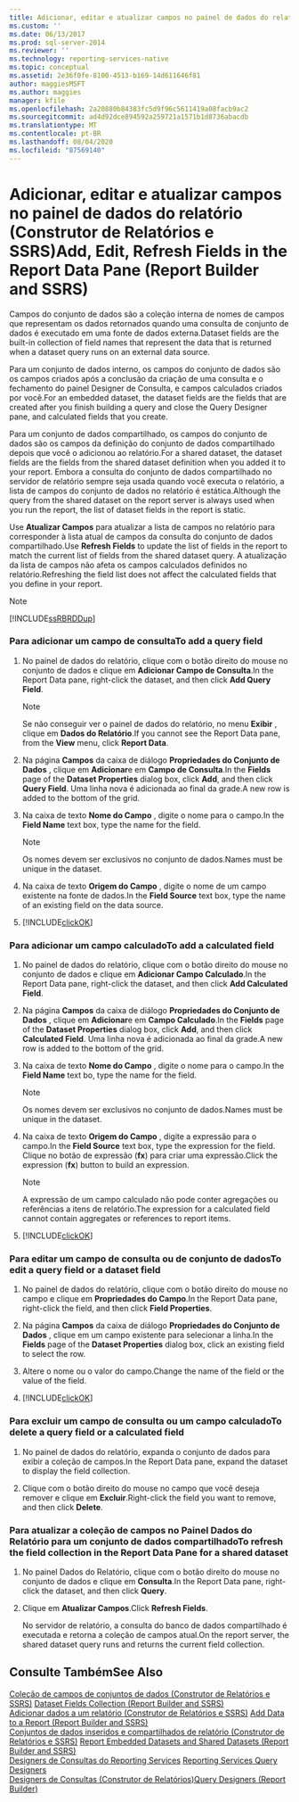 ```yaml
---
title: Adicionar, editar e atualizar campos no painel de dados do relatório (Construtor de Relatórios e SSRS) | Microsoft Docs
ms.custom: ''
ms.date: 06/13/2017
ms.prod: sql-server-2014
ms.reviewer: ''
ms.technology: reporting-services-native
ms.topic: conceptual
ms.assetid: 2e36f0fe-8100-4513-b169-14d611646f81
author: maggiesMSFT
ms.author: maggies
manager: kfile
ms.openlocfilehash: 2a20880b84383fc5d9f96c5611419a08facb9ac2
ms.sourcegitcommit: ad4d92dce894592a259721a1571b1d8736abacdb
ms.translationtype: MT
ms.contentlocale: pt-BR
ms.lasthandoff: 08/04/2020
ms.locfileid: "87569140"
---
```

# <a name="add-edit-refresh-fields-in-the-report-data-pane-report-builder-and-ssrs"></a><span data-ttu-id="f7ea7-102">Adicionar, editar e atualizar campos no painel de dados do relatório (Construtor de Relatórios e SSRS)</span><span class="sxs-lookup"><span data-stu-id="f7ea7-102">Add, Edit, Refresh Fields in the Report Data Pane (Report Builder and SSRS)</span></span>
  <span data-ttu-id="f7ea7-103">Campos do conjunto de dados são a coleção interna de nomes de campos que representam os dados retornados quando uma consulta de conjunto de dados é executado em uma fonte de dados externa.</span><span class="sxs-lookup"><span data-stu-id="f7ea7-103">Dataset fields are the built-in collection of field names that represent the data that is returned when a dataset query runs on an external data source.</span></span>  
  
 <span data-ttu-id="f7ea7-104">Para um conjunto de dados interno, os campos do conjunto de dados são os campos criados após a conclusão da criação de uma consulta e o fechamento do painel Designer de Consulta, e campos calculados criados por você.</span><span class="sxs-lookup"><span data-stu-id="f7ea7-104">For an embedded dataset, the dataset fields are the fields that are created after you finish building a query and close the Query Designer pane, and calculated fields that you create.</span></span>  
  
 <span data-ttu-id="f7ea7-105">Para um conjunto de dados compartilhado, os campos do conjunto de dados são os campos da definição do conjunto de dados compartilhado depois que você o adicionou ao relatório.</span><span class="sxs-lookup"><span data-stu-id="f7ea7-105">For a shared dataset, the dataset fields are the fields from the shared dataset definition when you added it to your report.</span></span> <span data-ttu-id="f7ea7-106">Embora a consulta do conjunto de dados compartilhado no servidor de relatório sempre seja usada quando você executa o relatório, a lista de campos do conjunto de dados no relatório é estática.</span><span class="sxs-lookup"><span data-stu-id="f7ea7-106">Although the query from the shared dataset on the report server is always used when you run the report, the list of dataset fields in the report is static.</span></span>  
  
 <span data-ttu-id="f7ea7-107">Use **Atualizar Campos** para atualizar a lista de campos no relatório para corresponder à lista atual de campos da consulta do conjunto de dados compartilhado.</span><span class="sxs-lookup"><span data-stu-id="f7ea7-107">Use **Refresh Fields** to update the list of fields in the report to match the current list of fields from the shared dataset query.</span></span> <span data-ttu-id="f7ea7-108">A atualização da lista de campos não afeta os campos calculados definidos no relatório.</span><span class="sxs-lookup"><span data-stu-id="f7ea7-108">Refreshing the field list does not affect the calculated fields that you define in your report.</span></span>  
  
> [!NOTE]  
>  [!INCLUDE[ssRBRDDup](../../includes/ssrbrddup-md.md)]  
  
### <a name="to-add-a-query-field"></a><span data-ttu-id="f7ea7-109">Para adicionar um campo de consulta</span><span class="sxs-lookup"><span data-stu-id="f7ea7-109">To add a query field</span></span>  
  
1.  <span data-ttu-id="f7ea7-110">No painel de dados do relatório, clique com o botão direito do mouse no conjunto de dados e clique em **Adicionar Campo de Consulta**.</span><span class="sxs-lookup"><span data-stu-id="f7ea7-110">In the Report Data pane, right-click the dataset, and then click **Add Query Field**.</span></span>  
  
    > [!NOTE]  
    >  <span data-ttu-id="f7ea7-111">Se não conseguir ver o painel de dados do relatório, no menu **Exibir** , clique em **Dados do Relatório**.</span><span class="sxs-lookup"><span data-stu-id="f7ea7-111">If you cannot see the Report Data pane, from the **View** menu, click **Report Data**.</span></span>  
  
2.  <span data-ttu-id="f7ea7-112">Na página **Campos** da caixa de diálogo **Propriedades do Conjunto de Dados** , clique em **Adicionar**e em **Campo de Consulta**.</span><span class="sxs-lookup"><span data-stu-id="f7ea7-112">In the **Fields** page of the **Dataset Properties** dialog box, click **Add**, and then click **Query Field**.</span></span> <span data-ttu-id="f7ea7-113">Uma linha nova é adicionada ao final da grade.</span><span class="sxs-lookup"><span data-stu-id="f7ea7-113">A new row is added to the bottom of the grid.</span></span>  
  
3.  <span data-ttu-id="f7ea7-114">Na caixa de texto **Nome do Campo** , digite o nome para o campo.</span><span class="sxs-lookup"><span data-stu-id="f7ea7-114">In the **Field Name** text box, type the name for the field.</span></span>  
  
    > [!NOTE]  
    >  <span data-ttu-id="f7ea7-115">Os nomes devem ser exclusivos no conjunto de dados.</span><span class="sxs-lookup"><span data-stu-id="f7ea7-115">Names must be unique in the dataset.</span></span>  
  
4.  <span data-ttu-id="f7ea7-116">Na caixa de texto **Origem do Campo** , digite o nome de um campo existente na fonte de dados.</span><span class="sxs-lookup"><span data-stu-id="f7ea7-116">In the **Field Source** text box, type the name of an existing field on the data source.</span></span>  
  
5.  [!INCLUDE[clickOK](../../includes/clickok-md.md)]  
  
### <a name="to-add-a-calculated-field"></a><span data-ttu-id="f7ea7-117">Para adicionar um campo calculado</span><span class="sxs-lookup"><span data-stu-id="f7ea7-117">To add a calculated field</span></span>  
  
1.  <span data-ttu-id="f7ea7-118">No painel de dados do relatório, clique com o botão direito do mouse no conjunto de dados e clique em **Adicionar Campo Calculado**.</span><span class="sxs-lookup"><span data-stu-id="f7ea7-118">In the Report Data pane, right-click the dataset, and then click **Add Calculated Field**.</span></span>  
  
2.  <span data-ttu-id="f7ea7-119">Na página **Campos** da caixa de diálogo **Propriedades do Conjunto de Dados** , clique em **Adicionar**e em **Campo Calculado**.</span><span class="sxs-lookup"><span data-stu-id="f7ea7-119">In the **Fields** page of the **Dataset Properties** dialog box, click **Add**, and then click **Calculated Field**.</span></span> <span data-ttu-id="f7ea7-120">Uma linha nova é adicionada ao final da grade.</span><span class="sxs-lookup"><span data-stu-id="f7ea7-120">A new row is added to the bottom of the grid.</span></span>  
  
3.  <span data-ttu-id="f7ea7-121">Na caixa de texto **Nome do Campo** , digite o nome para o campo.</span><span class="sxs-lookup"><span data-stu-id="f7ea7-121">In the **Field Name** text bo, type the name for the field.</span></span>  
  
    > [!NOTE]  
    >  <span data-ttu-id="f7ea7-122">Os nomes devem ser exclusivos no conjunto de dados.</span><span class="sxs-lookup"><span data-stu-id="f7ea7-122">Names must be unique in the dataset.</span></span>  
  
4.  <span data-ttu-id="f7ea7-123">Na caixa de texto **Origem do Campo** , digite a expressão para o campo.</span><span class="sxs-lookup"><span data-stu-id="f7ea7-123">In the **Field Source** text box, type the expression for the field.</span></span> <span data-ttu-id="f7ea7-124">Clique no botão de expressão (**fx**) para criar uma expressão.</span><span class="sxs-lookup"><span data-stu-id="f7ea7-124">Click the expression (**fx**) button to build an expression.</span></span>  
  
    > [!NOTE]  
    >  <span data-ttu-id="f7ea7-125">A expressão de um campo calculado não pode conter agregações ou referências a itens de relatório.</span><span class="sxs-lookup"><span data-stu-id="f7ea7-125">The expression for a calculated field cannot contain aggregates or references to report items.</span></span>  
  
5.  [!INCLUDE[clickOK](../../includes/clickok-md.md)]  
  
### <a name="to-edit-a-query-field-or-a-dataset-field"></a><span data-ttu-id="f7ea7-126">Para editar um campo de consulta ou de conjunto de dados</span><span class="sxs-lookup"><span data-stu-id="f7ea7-126">To edit a query field or a dataset field</span></span>  
  
1.  <span data-ttu-id="f7ea7-127">No painel de dados do relatório, clique com o botão direito do mouse no campo e clique em **Propriedades do Campo**.</span><span class="sxs-lookup"><span data-stu-id="f7ea7-127">In the Report Data pane, right-click the field, and then click **Field Properties**.</span></span>  
  
2.  <span data-ttu-id="f7ea7-128">Na página **Campos** da caixa de diálogo **Propriedades do Conjunto de Dados** , clique em um campo existente para selecionar a linha.</span><span class="sxs-lookup"><span data-stu-id="f7ea7-128">In the **Fields** page of the **Dataset Properties** dialog box, click an existing field to select the row.</span></span>  
  
3.  <span data-ttu-id="f7ea7-129">Altere o nome ou o valor do campo.</span><span class="sxs-lookup"><span data-stu-id="f7ea7-129">Change the name of the field or the value of the field.</span></span>  
  
4.  [!INCLUDE[clickOK](../../includes/clickok-md.md)]  
  
### <a name="to-delete-a-query-field-or-a-calculated-field"></a><span data-ttu-id="f7ea7-130">Para excluir um campo de consulta ou um campo calculado</span><span class="sxs-lookup"><span data-stu-id="f7ea7-130">To delete a query field or a calculated field</span></span>  
  
1.  <span data-ttu-id="f7ea7-131">No painel de dados do relatório, expanda o conjunto de dados para exibir a coleção de campos.</span><span class="sxs-lookup"><span data-stu-id="f7ea7-131">In the Report Data pane, expand the dataset to display the field collection.</span></span>  
  
2.  <span data-ttu-id="f7ea7-132">Clique com o botão direito do mouse no campo que você deseja remover e clique em **Excluir**.</span><span class="sxs-lookup"><span data-stu-id="f7ea7-132">Right-click the field you want to remove, and then click **Delete**.</span></span>  
  
### <a name="to-refresh-the-field-collection-in-the-report-data-pane-for-a-shared-dataset"></a><span data-ttu-id="f7ea7-133">Para atualizar a coleção de campos no Painel Dados do Relatório para um conjunto de dados compartilhado</span><span class="sxs-lookup"><span data-stu-id="f7ea7-133">To refresh the field collection in the Report Data Pane for a shared dataset</span></span>  
  
1.  <span data-ttu-id="f7ea7-134">No painel Dados do Relatório, clique com o botão direito do mouse no conjunto de dados e clique em **Consulta**.</span><span class="sxs-lookup"><span data-stu-id="f7ea7-134">In the Report Data pane, right-click the dataset, and then click **Query**.</span></span>  
  
2.  <span data-ttu-id="f7ea7-135">Clique em **Atualizar Campos**.</span><span class="sxs-lookup"><span data-stu-id="f7ea7-135">Click **Refresh Fields**.</span></span>  
  
     <span data-ttu-id="f7ea7-136">No servidor de relatório, a consulta do banco de dados compartilhado é executada e retorna a coleção de campos atual.</span><span class="sxs-lookup"><span data-stu-id="f7ea7-136">On the report server, the shared dataset query runs and returns the current field collection.</span></span>  
  
## <a name="see-also"></a><span data-ttu-id="f7ea7-137">Consulte Também</span><span class="sxs-lookup"><span data-stu-id="f7ea7-137">See Also</span></span>  
 <span data-ttu-id="f7ea7-138">[Coleção de campos de conjuntos de dados &#40;Construtor de Relatórios e SSRS&#41;](dataset-fields-collection-report-builder-and-ssrs.md) </span><span class="sxs-lookup"><span data-stu-id="f7ea7-138">[Dataset Fields Collection &#40;Report Builder and SSRS&#41;](dataset-fields-collection-report-builder-and-ssrs.md) </span></span>  
 <span data-ttu-id="f7ea7-139">[Adicionar dados a um relatório &#40;Construtor de Relatórios e SSRS&#41;](report-datasets-ssrs.md) </span><span class="sxs-lookup"><span data-stu-id="f7ea7-139">[Add Data to a Report &#40;Report Builder and SSRS&#41;](report-datasets-ssrs.md) </span></span>  
 <span data-ttu-id="f7ea7-140">[Conjuntos de dados inseridos e compartilhados de relatório &#40;Construtor de Relatórios e SSRS&#41;](report-embedded-datasets-and-shared-datasets-report-builder-and-ssrs.md) </span><span class="sxs-lookup"><span data-stu-id="f7ea7-140">[Report Embedded Datasets and Shared Datasets &#40;Report Builder and SSRS&#41;](report-embedded-datasets-and-shared-datasets-report-builder-and-ssrs.md) </span></span>  
 <span data-ttu-id="f7ea7-141">[Designers de Consultas do Reporting Services](../reporting-services-query-designers.md) </span><span class="sxs-lookup"><span data-stu-id="f7ea7-141">[Reporting Services Query Designers](../reporting-services-query-designers.md) </span></span>  
 [<span data-ttu-id="f7ea7-142">Designers de Consultas &#40;Construtor de Relatórios&#41;</span><span class="sxs-lookup"><span data-stu-id="f7ea7-142">Query Designers &#40;Report Builder&#41;</span></span>](../query-designers-report-builder.md)  
  
  
